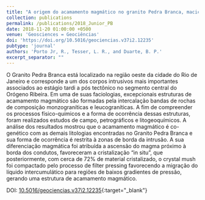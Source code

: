 ```yaml
---
title: "A origem do acamamento magmático no granito Pedra Branca, maciço da Pedra Branca, Rio de Janeiro, Brasil"
collection: publications
permalink: /publications/2018_Junior_PB
date: 2018-11-20 01:00:00 +0500
venue: 'Geosciences = Geociências'
doi: 'https://doi.org/10.5016/geociencias.v37i2.12235'
pubtype: 'journal'
authors: 'Porto Jr, R., Tesser, L. R., and Duarte, B. P.'
excerpt_separator: ""
---
```

O Granito Pedra Branca está localizado na região oeste da cidade do Rio de Janeiro e corresponde a um dos corpos intrusivos mais importantes associados ao estágio tardi a pós tectônico no segmento central do Orógeno Ribeira. Em uma de suas faciologias, excepcionais estruturas de acamamento magmático são formadas pela intercalação bandas de rochas de composição monzograníticas e leucograníticas. A fim de compreender os processos físico-químicos e a forma de ocorrência dessas estruturas, foram realizados estudos de campo, petrográficos e litogeoquímicos. A análise dos resultados mostrou que o acamamento magmático é co-genético com as demais litologias encontradas no Granito Pedra Branca e sua forma de ocorrência é restrita à zonas de borda da intrusão. A sua diferenciação magmática foi atribuída a ascensão do magma próximo à borda dos condutos, favoreceram a cristalização “in situ”, que posteriormente, com cerca de 72% de material cristalizado, o crystal mush foi compactado pelo processo de filter pressing favorecendo a migração do líquido intercumulático para regiões de baixos gradientes de pressão, gerando uma estrutura de acamamento magmático.


DOI: [10.5016/geociencias.v37i2.12235](https://doi.org/10.5016/geociencias.v37i2.12235){:target="_blank"}